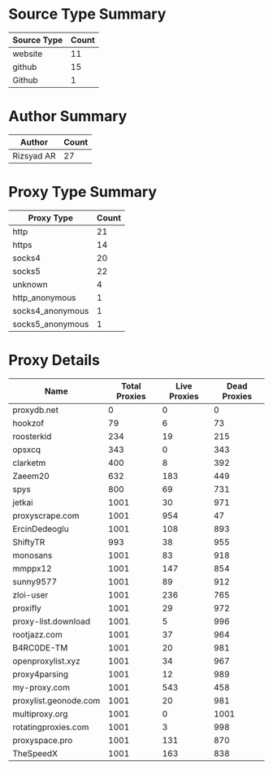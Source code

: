# Source Type Summary

| Source Type | Count |
|-------------|-------|
| website | 11 |
| github | 15 |
| Github | 1 |


# Author Summary

| Author | Count |
|--------|-------|
| Rizsyad AR | 27 |


# Proxy Type Summary

| Proxy Type | Count |
|------------|-------|
| http | 21 |
| https | 14 |
| socks4 | 20 |
| socks5 | 22 |
| unknown | 4 |
| http_anonymous | 1 |
| socks4_anonymous | 1 |
| socks5_anonymous | 1 |


# Proxy Details

| Name | Total Proxies | Live Proxies | Dead Proxies |
|------|---------------|--------------|---------------|
| proxydb.net | 0 | 0 | 0 |
| hookzof | 79 | 6 | 73 |
| roosterkid | 234 | 19 | 215 |
| opsxcq | 343 | 0 | 343 |
| clarketm | 400 | 8 | 392 |
| Zaeem20 | 632 | 183 | 449 |
| spys | 800 | 69 | 731 |
| jetkai | 1001 | 30 | 971 |
| proxyscrape.com | 1001 | 954 | 47 |
| ErcinDedeoglu | 1001 | 108 | 893 |
| ShiftyTR | 993 | 38 | 955 |
| monosans | 1001 | 83 | 918 |
| mmppx12 | 1001 | 147 | 854 |
| sunny9577 | 1001 | 89 | 912 |
| zloi-user | 1001 | 236 | 765 |
| proxifly | 1001 | 29 | 972 |
| proxy-list.download | 1001 | 5 | 996 |
| rootjazz.com | 1001 | 37 | 964 |
| B4RC0DE-TM | 1001 | 20 | 981 |
| openproxylist.xyz | 1001 | 34 | 967 |
| proxy4parsing | 1001 | 12 | 989 |
| my-proxy.com | 1001 | 543 | 458 |
| proxylist.geonode.com | 1001 | 20 | 981 |
| multiproxy.org | 1001 | 0 | 1001 |
| rotatingproxies.com | 1001 | 3 | 998 |
| proxyspace.pro | 1001 | 131 | 870 |
| TheSpeedX | 1001 | 163 | 838 |
